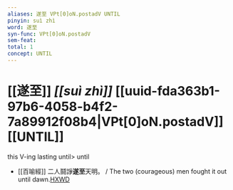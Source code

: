 ```yaml
---
aliases: 遂至 VPt[0]oN.postadV UNTIL
pinyin: suì zhì
word: 遂至
syn-func: VPt[0]oN.postadV
sem-feat: 
total: 1
concept: UNTIL 
---
```

# [[遂至]] *[[suì zhì]]*  [[uuid-fda363b1-97b6-4058-b4f2-7a89912f08b4|VPt[0]oN.postadV]] [[UNTIL]]
this V-ing lasting until> until
 - [[百喻經]] 二人鬪諍**遂至**天明。 / The two (courageous) men fought it out until dawn.[HXWD](https://hxwd.org/textview.html?location=KR6b0066_T_003-0552c.21)